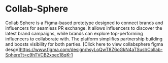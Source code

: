 # Collab-Sphere
Collab Sphere is a Figma-based prototype designed to connect brands and influencers for seamless PR exchange. It allows influencers to discover the latest brand campaigns, while brands can explore top-performing influencers to collaborate with. The platform simplifies partnership building and boosts visibility for both parties.
[Click here to view collabsphere figma desgn]https://www.figma.com/design/hsyLoQwT8Z6oGkN4aTSusI/Collab-Sphere?t=c9hTVCB2xoec18qK-1
